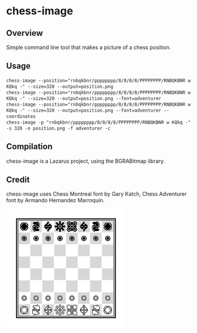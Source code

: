 # chess-image

## Overview

Simple command line tool that makes a picture of a chess position.

## Usage

    chess-image --position="rnbqkbnr/pppppppp/8/8/8/8/PPPPPPPP/RNBQKBNR w KQkq -" --size=320 --output=position.png
    chess-image --position="rnbqkbnr/pppppppp/8/8/8/8/PPPPPPPP/RNBQKBNR w KQkq -" --size=320 --output=position.png --font=adventurer
    chess-image --position="rnbqkbnr/pppppppp/8/8/8/8/PPPPPPPP/RNBQKBNR w KQkq -" --size=320 --output=position.png --font=adventurer --coordinates
    chess-image -p "rnbqkbnr/pppppppp/8/8/8/8/PPPPPPPP/RNBQKBNR w KQkq -" -s 320 -o position.png -f adventurer -c

## Compilation

chess-image is a Lazarus project, using the BGRABitmap library.

## Credit

chess-image uses Chess Montreal font by Gary Katch, Chess Adventurer font by Armando Hernandez Marroquin.

![alt text](position.png)
